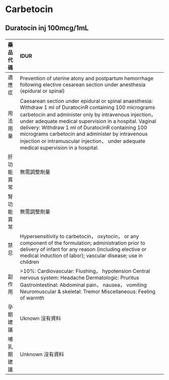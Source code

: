 # Carbetocin

## Duratocin inj 100mcg/1mL

##### 

| 藥品代碼   | IDUR                                                                                                                                                                                                                                                                                                                                                                                                                                |
|:-----------|:------------------------------------------------------------------------------------------------------------------------------------------------------------------------------------------------------------------------------------------------------------------------------------------------------------------------------------------------------------------------------------------------------------------------------------|
| 適應症     | Prevention of uterine atony and postpartum hemorrhage following elective cesarean section under anesthesia (epidural or spinal)                                                                                                                                                                                                                                                                                                     |
| 用法用量   | Caesarean section under epidural or spinal anaesthesia: Withdraw 1 ml of DuratocinR containing 100 micrograms carbetocin and administer only by intravenous injection， under adequate medical supervision in a hospital. Vaginal delivery: Withdraw 1 ml of DuratocinR containing 100 micrograms carbetocin and administer by intravenous injection or intramuscular injection， under adequate medical supervision in a hospital. |
| 肝功能異常 | 無需調整劑量                                                                                                                                                                                                                                                                                                                                                                                                                        |
| 腎功能異常 | 無需調整劑量                                                                                                                                                                                                                                                                                                                                                                                                                        |
| 禁忌       | Hypersensitivity to carbetocin， oxytocin， or any component of the formulation; administration prior to delivery of infant for any reason (including elective or medical induction of labor); vascular disease; use in children                                                                                                                                                                                                    |
| 副作用     | >10%: Cardiovascular: Flushing， hypotension Central nervous system: Headache Dermatologic: Pruritus Gastrointestinal: Abdominal pain， nausea， vomiting Neuromuscular & skeletal: Tremor Miscellaneous: Feeling of warmth                                                                                                                                                                                                         |
| 孕期建議   | Uknown 沒有資料                                                                                                                                                                                                                                                                                                                                                                                                                     |
| 哺乳期建議 | Unknown 沒有資料                                                                                                                                                                                                                                                                                                                                                                                                                    |

